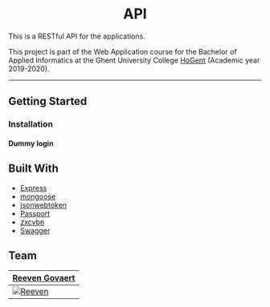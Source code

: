 

<h1 align="center">API</h1>


This is a RESTful API for the applications.

This project is part of the Web Application course for the Bachelor of Applied Informatics at the Ghent University College [HoGent](https://www.hogent.be/en/) (Academic year 2019-2020).

---

## Getting Started

### Installation

#### Dummy login

## Built With

- [Express](https://expressjs.com/)
- [mongoose](https://mongoosejs.com/)
- [jsonwebtoken](https://github.com/auth0/node-jsonwebtoken)
- [Passport](http://www.passportjs.org/)
- [zxcvbn](https://github.com/dropbox/zxcvbn)
- [Swagger](https://swagger.io/)

## Team
| <a href="https://github.com/reeveng" target="_blank">**Reeven Govaert**</a> | 
| --- | 
| [![Reeven](https://avatars3.githubusercontent.com/u/36441093?s=200)](https://github.com/reeveng)|
